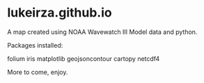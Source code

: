 # lukeirza.github.io
A map created using NOAA Wavewatch III Model data and python. 


Packages installed:

folium
iris
matplotlib
geojsoncontour
cartopy
netcdf4

More to come, enjoy.